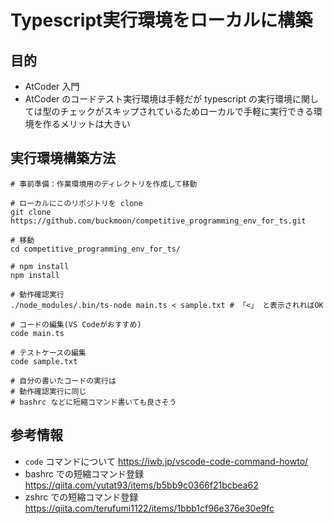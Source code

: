 # Typescript実行環境をローカルに構築

## 目的
- AtCoder 入門
- AtCoder のコードテスト実行環境は手軽だが typescript の実行環境に関しては型のチェックがスキップされているためローカルで手軽に実行できる環境を作るメリットは大きい

## 実行環境構築方法

```
# 事前準備：作業環境用のディレクトリを作成して移動

# ローカルにこのリポジトリを clone
git clone https://github.com/buckmoon/competitive_programming_env_for_ts.git

# 移動
cd competitive_programming_env_for_ts/ 

# npm install
npm install

# 動作確認実行
./node_modules/.bin/ts-node main.ts < sample.txt # 「<」 と表示されればOK

# コードの編集(VS Codeがおすすめ)
code main.ts

# テストケースの編集
code sample.txt

# 自分の書いたコードの実行は
# 動作確認実行に同じ
# bashrc などに短縮コマンド書いても良さそう
```

## 参考情報
- `code` コマンドについて https://iwb.jp/vscode-code-command-howto/
- bashrc での短縮コマンド登録 https://qiita.com/yutat93/items/b5bb9c0366f21bcbea62
- zshrc での短縮コマンド登録 https://qiita.com/terufumi1122/items/1bbb1cf96e376e30e9fc
